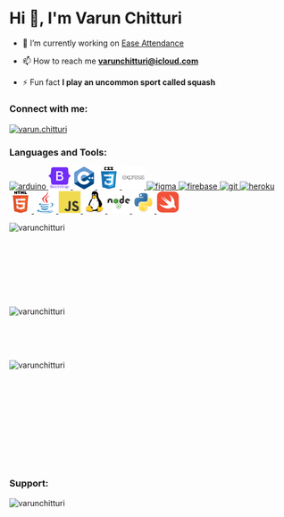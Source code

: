 <h1 align="left">Hi 👋, I'm Varun Chitturi</h1>


- 🔭 I’m currently working on [Ease Attendance](https://github.com/varunchitturi/ease-attendance)

- 📫 How to reach me **varunchitturi@icloud.com**

- ⚡ Fun fact **I play an uncommon sport called squash**

<h3 align="left">Connect with me:</h3>
<p align="left">
<a href="https://instagram.com/varun.chitturi" target="blank"><img align="center" src="https://slackmojis.com/emojis/632-instagram/download" alt="varun.chitturi" height="40" width="40" /></a>


<h3 align="left">Languages and Tools:</h3>
<p align="left"> <a href="https://www.arduino.cc/" target="_blank"> <img src="https://cdn.worldvectorlogo.com/logos/arduino-1.svg" alt="arduino" width="40" height="40"/> </a> <a href="https://getbootstrap.com" target="_blank"> <img src="https://raw.githubusercontent.com/devicons/devicon/master/icons/bootstrap/bootstrap-plain-wordmark.svg" alt="bootstrap" width="40" height="40"/> </a> <a href="https://www.w3schools.com/cpp/" target="_blank"> <img src="https://raw.githubusercontent.com/devicons/devicon/master/icons/cplusplus/cplusplus-original.svg" alt="cplusplus" width="40" height="40"/> </a> <a href="https://www.w3schools.com/css/" target="_blank"> <img src="https://raw.githubusercontent.com/devicons/devicon/master/icons/css3/css3-original-wordmark.svg" alt="css3" width="40" height="40"/> </a> <a href="https://expressjs.com" target="_blank"> <img src="https://raw.githubusercontent.com/devicons/devicon/master/icons/express/express-original-wordmark.svg" alt="express" width="40" height="40"/> </a> <a href="https://www.figma.com/" target="_blank"> <img src="https://www.vectorlogo.zone/logos/figma/figma-icon.svg" alt="figma" width="40" height="40"/> </a> <a href="https://firebase.google.com/" target="_blank"> <img src="https://www.vectorlogo.zone/logos/firebase/firebase-icon.svg" alt="firebase" width="40" height="40"/> </a> <a href="https://git-scm.com/" target="_blank"> <img src="https://www.vectorlogo.zone/logos/git-scm/git-scm-icon.svg" alt="git" width="40" height="40"/> </a> <a href="https://heroku.com" target="_blank"> <img src="https://www.vectorlogo.zone/logos/heroku/heroku-icon.svg" alt="heroku" width="40" height="40"/> </a> <a href="https://www.w3.org/html/" target="_blank"> <img src="https://raw.githubusercontent.com/devicons/devicon/master/icons/html5/html5-original-wordmark.svg" alt="html5" width="40" height="40"/> </a> <a href="https://www.java.com" target="_blank"> <img src="https://raw.githubusercontent.com/devicons/devicon/master/icons/java/java-original.svg" alt="java" width="40" height="40"/> </a> <a href="https://developer.mozilla.org/en-US/docs/Web/JavaScript" target="_blank"> <img src="https://raw.githubusercontent.com/devicons/devicon/master/icons/javascript/javascript-original.svg" alt="javascript" width="40" height="40"/> </a> <a href="https://www.linux.org/" target="_blank"> <img src="https://raw.githubusercontent.com/devicons/devicon/master/icons/linux/linux-original.svg" alt="linux" width="40" height="40"/> </a> <a href="https://nodejs.org" target="_blank"> <img src="https://raw.githubusercontent.com/devicons/devicon/master/icons/nodejs/nodejs-original-wordmark.svg" alt="nodejs" width="40" height="40"/> </a> <a href="https://www.python.org" target="_blank"> <img src="https://raw.githubusercontent.com/devicons/devicon/master/icons/python/python-original.svg" alt="python" width="40" height="40"/> </a> <a href="https://developer.apple.com/swift/" target="_blank"> <img src="https://raw.githubusercontent.com/devicons/devicon/master/icons/swift/swift-original.svg" alt="swift" width="40" height="40"/> </a> </p>

<p><img align="left" src="https://github-readme-stats.vercel.app/api/top-langs?username=varunchitturi&show_icons=true&theme=dark&locale=en&layout=compact" alt="varunchitturi" /></p>
<br>
<br>
<br>
<br>
<br>
<br><br>
<br>
<p>&nbsp;<img align="left" src="https://github-readme-stats.vercel.app/api?username=varunchitturi&show_icons=true&theme=dark&locale=en" alt="varunchitturi" /></p>
<br><br><br>
<p><img align="left" src="https://github-readme-streak-stats.herokuapp.com/?user=varunchitturi&theme=dark" alt="varunchitturi" /></p>
<br><br><br><br><br><br><br><br><br><br>
<br>
<h3 align="left">Support:</h3>
<p><a href="https://www.buymeacoffee.com/varunchitturi"> <img align="left" src="https://cdn.buymeacoffee.com/buttons/v2/default-yellow.png" height="50" width="210" alt="varunchitturi" /></a></p><br><br>

